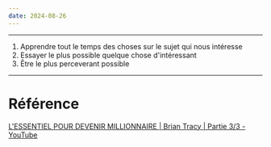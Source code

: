 ```yaml
---
date: 2024-08-26
---
```


___
1. Apprendre tout le temps des choses sur le sujet qui nous intéresse
2. Essayer le plus possible quelque chose d'intéressant
3. Être le plus perceverant possible
___
# Référence
[L'ESSENTIEL POUR DEVENIR MILLIONNAIRE | Brian Tracy | Partie 3/3 - YouTube](https://www.youtube.com/watch?v=felTEJAt5fU&t=16s)